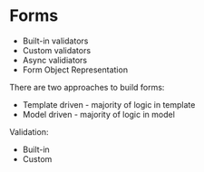 # Forms

* Built-in validators
* Custom validators
* Async validiators
* Form Object Representation

There are two approaches to build forms:
* Template driven - majority of logic in template
* Model driven - majority of logic in model

Validation:
* Built-in
* Custom